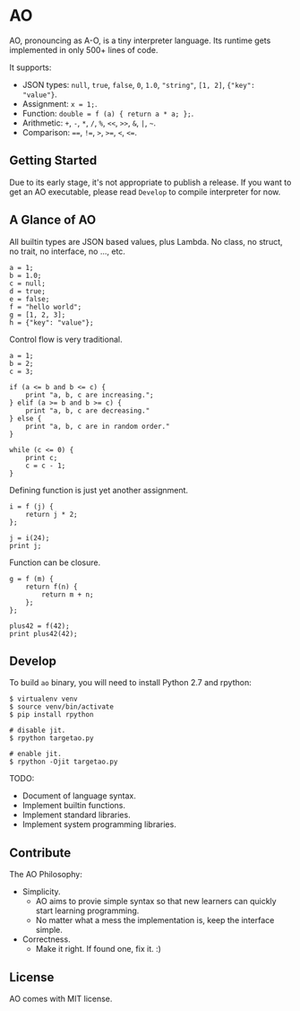 # AO

AO, pronouncing as A-O, is a tiny interpreter language.
Its runtime gets implemented in only 500+ lines of code.

It supports:

* JSON types: `null`, `true`, `false`, `0`, `1.0`, `"string"`, `[1, 2]`, `{"key": "value"}`.
* Assignment: `x = 1;`.
* Function: `double = f (a) { return a * a; };`.
* Arithmetic: `+`, `-`, `*`, `/`, `%`, `<<`, `>>`, `&`, `|`, `~`.
* Comparison: `==`, `!=`, `>`, `>=`, `<`, `<=`.

## Getting Started

Due to its early stage, it's not appropriate to publish a release.
If you want to get an AO executable, please read `Develop` to compile interpreter for now.

## A Glance of AO

All builtin types are JSON based values, plus Lambda.
No class, no struct, no trait, no interface, no ..., etc.

```
a = 1;
b = 1.0;
c = null;
d = true;
e = false;
f = "hello world";
g = [1, 2, 3];
h = {"key": "value"};
```

Control flow is very traditional.

```
a = 1;
b = 2;
c = 3;

if (a <= b and b <= c) {
    print "a, b, c are increasing.";
} elif (a >= b and b >= c) {
    print "a, b, c are decreasing."
} else {
    print "a, b, c are in random order."
}

while (c <= 0) {
    print c;
    c = c - 1;
}
```

Defining function is just yet another assignment.

```
i = f (j) {
    return j * 2;
};

j = i(24);
print j;
```

Function can be closure.

```
g = f (m) {
    return f(n) {
        return m + n;
    };
};

plus42 = f(42);
print plus42(42);
```

## Develop

To build `ao` binary, you will need to install Python 2.7 and rpython:

```
$ virtualenv venv
$ source venv/bin/activate
$ pip install rpython

# disable jit.
$ rpython targetao.py

# enable jit.
$ rpython -Ojit targetao.py
```

TODO:

* Document of language syntax.
* Implement builtin functions.
* Implement standard libraries.
* Implement system programming libraries.

## Contribute

The AO Philosophy:

* Simplicity.
    * AO aims to provie simple syntax so that new learners can quickly start learning programming.
    * No matter what a mess the implementation is, keep the interface simple.
* Correctness.
    * Make it right. If found one, fix it. :)

## License

AO comes with MIT license.
